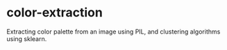 # color-extraction
Extracting color palette from an image using PIL, and clustering algorithms using sklearn.
